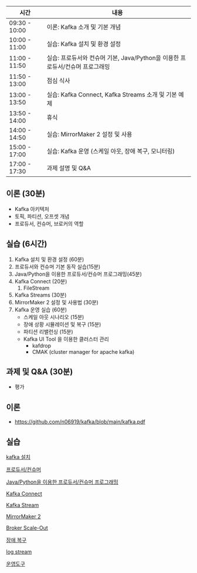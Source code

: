 | **시간** | **내용** |
| --- | --- |
| 09:30 - 10:00 | 이론: Kafka 소개 및 기본 개념 |
| 10:00 - 11:00 | 실습: Kafka 설치 및 환경 설정 |
| 11:00 - 11:50 | 실습: 프로듀서와 컨슈머 기본, Java/Python을 이용한 프로듀서/컨슈머 프로그래밍 |
| 11:50 - 13:00 | 점심 식사 |
| 13:00 - 13:50 | 실습: Kafka Connect, Kafka Streams 소개 및 기본 예제 |
| 13:50 - 14:00 | 휴식 |
| 14:00 - 14:50 | 실습: MirrorMaker 2 설정 및 사용 |
| 15:00 - 17:00 | 실습: Kafka 운영 (스케일 아웃, 장애 복구, 모니터링) |
| 17:00 - 17:30 | 과제 설명 및 Q&A |

## **이론 (30분)**

- Kafka 아키텍처
- 토픽, 파티션, 오프셋 개념
- 프로듀서, 컨슈머, 브로커의 역할

## **실습 (6시간)**

1. Kafka 설치 및 환경 설정 (60분)
2. 프로듀서와 컨슈머 기본 동작 실습(15분)
3. Java/Python을 이용한 프로듀서/컨슈머 프로그래밍(45분)
4. Kafka Connect (20분)
    1. FileStream
5. Kafka Streams (30분)
6. MirrorMaker 2 설정 및 사용법 (30분)
7. Kafka 운영 실습 (60분)
    - 스케일 아웃 시나리오 (15분)
    - 장애 상황 시뮬레이션 및 복구 (15분)
    - 파티션 리밸런싱 (15분)
    - Kafka UI Tool 을 이용한 클러스터 관리
        - kafdrop
        - CMAK (cluster manager for apache kafka)

## **과제 및 Q&A (30분)**

- 평가

## 이론

- https://github.com/n06919/kafka/blob/main/kafka.pdf

## 실습

[kafka 설치](Practice/01.kafka설치.md)

[프로듀서/컨슈머](Practice/02.프로듀서_컨슈머.md)

[Java/Python을 이용한 프로듀서/컨슈머 프로그래밍](Practice/03.Program.md)

[Kafka  Connect](Practice/04.KafkaConnect.md)

[Kafka Stream](Practice/05.KafkaStream.md)

[MirrorMaker 2 ](Practice/06.MirrorMaker2.md)

[Broker Scale-Out](Practice/07.scaleout.md)

[장애 복구](Practice/08.md)

[log stream](Practice/09.md)

[운영도구](Practice/10.md)
